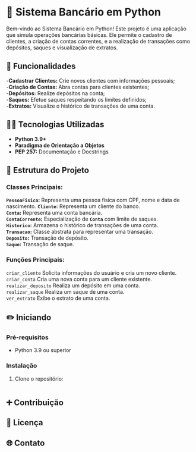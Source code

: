 # 💸 Sistema Bancário em Python
Bem-vindo ao Sistema Bancário em Python! Este projeto é uma aplicação que simula operações bancárias básicas. Ele permite o cadastro de clientes, a criação de contas correntes, e a realização de transações como depósitos, saques e visualização de extratos.
## :rocket: Funcionalidades
-**Cadastrar Clientes:** Crie novos clientes com informações pessoais;  
-**Criação de Contas:** Abra contas para clientes existentes;  
-**Depósitos:** Realize depósitos na conta;  
-**Saques:** Efetue saques respeitando os limites definidos;  
-**Extratos:** Visualize o histórico de transações de uma conta.
## :technologist: Tecnologias Utilizadas
* **Python 3.9+**
* **Paradigma de Orientação a Objetos**
* **PEP 257:** Documentação e Docstrings
## :memo: Estrutura do Projeto
### Classes Principais:
**`PessoaFisica`:**
Representa uma pessoa física com CPF, nome e data de nascimento.
**`Cliente`:**
Representa um cliente do banco.  
**`Conta`:**
Representa uma conta bancária.  
**`ContaCorrente`:**
Especialização de **`Conta`** com limite de saques.  
**`Historico`:**
Armazena o histórico de transações de uma conta.  
**`Transacao`:**
Classe abstrata para representar uma transação.  
**`Deposito`:**
Transação de depósito.  
**`Saque`:**
Transação de saque.  
### Funções Principais:  
`criar_cliente` Solicita informações do usuário e cria um novo cliente.  
`criar_conta` Cria uma nova conta para um cliente existente.  
`realizar_deposito` Realiza um depósito em uma conta.  
`realizar_saque` Realiza um saque de uma conta.  
`ver_extrato` Exibe o extrato de uma conta.
## :pencil2: Iniciando
### Pré-requisitos  
* Python 3.9 ou superior
### Instalação  
1. Clone o repositório:
```

```
## :heavy_plus_sign: Contribuição
## :page_facing_up: Licença
## :globe_with_meridians: Contato
